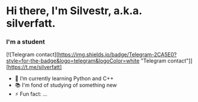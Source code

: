 # Hi there, I'm Silvestr, a.k.a. silverfatt.
### I'm a student
[![Telegram contact][https://img.shields.io/badge/Telegram-2CA5E0?style=for-the-badge&logo=telegram&logoColor=white "Telegram contact"]][https://t.me/silverfatt]

- 🌱 I’m currently learning Python and C++
- 📚 I'm fond of studying of something new
- ⚡ Fun fact: ...

